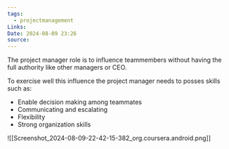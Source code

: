 ```yaml
---
tags:
  - projectmanagement
Links: 
Date: 2024-08-09 23:26
source:
---
```


The project manager role is to influence teammembers without having the full authority like other managers or CEO.

To exercise well this influence the project manager needs to posses skills such as:
- Enable decision making among teammates
- Communicating and escalating
- Flexibility 
- Strong organization skills

![[Screenshot_2024-08-09-22-42-15-382_org.coursera.android.png]]